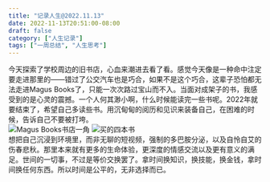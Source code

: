```yaml
---
title: "记录人生@2022.11.13"
date: 2022-11-13T20:51:00-08:00
draft: false
category: ["人生记录"]
tags: ["一周总结", "人生思考"]
---
```


今天探索了学校周边的旧书店，心血来潮进去看了看。感觉今天像是一种命中注定要走进那里的——错过了公交汽车也是巧合，如果不是这个巧合，这辈子恐怕都无法走进Magus Books了，只能一次次路过宝山而不入。当面对成架子的书，我感受到的是心灵的震撼。一个人何其渺小啊，什么时候能读完一些书呢。2022年就要结束了，希望自己多读些书。用沉甸甸的阅历和见识来装备自己，在困难的时候，告诉自己不要被打垮。    
![Magus Books书店一角](/images/MagusBooks.jpg)
![买的四本书](/images/4_books.jpg)  
想把自己沉浸到环境里，而非无聊的短视频，强制的多巴胺分泌，以及自怜自艾的伤春悲秋。那里本来就有更多的生命体验，更深度的情感交流以及更有意义的满足。世间的一切事，不过是等价交换罢了。拿时间换知识，换技能，换金钱，拿时间换任何东西。所以时间是公平的，无非选择而已。      